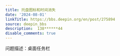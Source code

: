 ```yaml
---
title: 托盘图标和时间消失
date: '2024-08-01'
linkTitle: https://bbs.deepin.org/en/post/275894
source: deepin_bbs
description:  138******44 
disable_comments: true
---
```

问题描述：桌面任务栏
